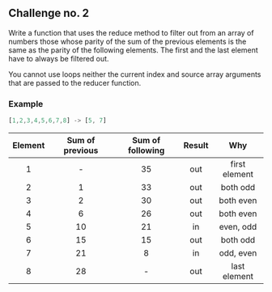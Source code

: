 ## Challenge no. 2
Write a function that uses the reduce method to filter out from an array of numbers those whose parity of the sum of the previous elements is the same as the parity of the following elements. The first and the last element have to always be filtered out.

You cannot use loops neither the current index and source array arguments that are passed to the reducer function.

### Example
```js
[1,2,3,4,5,6,7,8] -> [5, 7]
```
| Element      | Sum of previous | Sum of following | Result | Why
| :----:       |    :----:       |    :----:   |    :----: | :----: |
| 1       | -       | 35  | out | first element
| 2       | 1       | 33  | out | both odd
| 3       | 2       | 30  | out | both even
| 4       | 6       | 26  | out | both even
| 5       | 10      | 21  | in | even, odd
| 6       | 15      | 15  | out | both odd
| 7       | 21      | 8   | in | odd, even
| 8       | 28      | -   | out | last element
